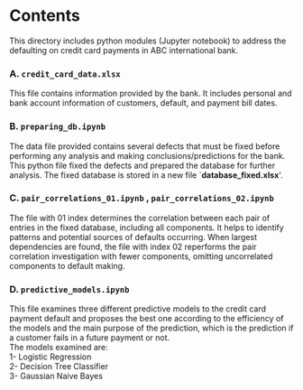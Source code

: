 #  Contents
This directory includes python modules (Jupyter notebook) to address the defaulting on credit card payments in ABC international bank.

### **A.** ``credit_card_data.xlsx``
This file contains information provided by the bank. It includes personal and bank account information of customers, default, and payment bill dates.
### **B.** ``preparing_db.ipynb``
The data file provided contains several defects that must be fixed before performing any analysis and making conclusions/predictions for the bank.
This python file fixed the defects and prepared the database for further analysis.
The fixed database is stored in a new file `**database_fixed.xlsx**'.
### **C.** ``pair_correlations_01.ipynb`` , ``pair_correlations_02.ipynb``
The file with 01 index determines the correlation between each pair of entries in the fixed database, including all components. It helps to identify patterns and potential sources of defaults occurring. When largest dependencies are found, the file with index 02 reperforms the pair correlation investigation with fewer components, omitting uncorrelated components to default making. 
### **D.** ``predictive_models.ipynb``
This file examines three different predictive models to the credit card payment default and proposes the best one according to the efficiency of the models and the main purpose of the prediction, which is the prediction if a customer fails in a future payment or not.
<br />
The models examined are:
<br />
1- Logistic Regression
<br />
2- Decision Tree Classifier
<br />
3- Gaussian Naive Bayes
<br />
<br />
